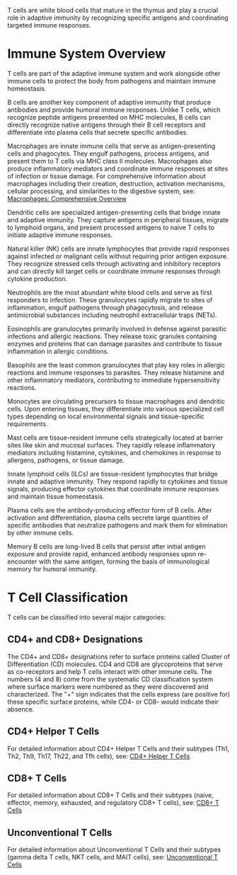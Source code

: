 T cells are white blood cells that mature in the thymus and play a crucial role in adaptive immunity by recognizing specific antigens and coordinating targeted immune responses.

# Immune System Overview

T cells are part of the adaptive immune system and work alongside other immune cells to protect the body from pathogens and maintain immune homeostasis.

B cells are another key component of adaptive immunity that produce antibodies and provide humoral immune responses. Unlike T cells, which recognize peptide antigens presented on MHC molecules, B cells can directly recognize native antigens through their B cell receptors and differentiate into plasma cells that secrete specific antibodies.

Macrophages are innate immune cells that serve as antigen-presenting cells and phagocytes. They engulf pathogens, process antigens, and present them to T cells via MHC class II molecules. Macrophages also produce inflammatory mediators and coordinate immune responses at sites of infection or tissue damage. For comprehensive information about macrophages including their creation, destruction, activation mechanisms, cellular processing, and similarities to the digestive system, see: [Macrophages: Comprehensive Overview](macrophages.md)

Dendritic cells are specialized antigen-presenting cells that bridge innate and adaptive immunity. They capture antigens in peripheral tissues, migrate to lymphoid organs, and present processed antigens to naive T cells to initiate adaptive immune responses.

Natural killer (NK) cells are innate lymphocytes that provide rapid responses against infected or malignant cells without requiring prior antigen exposure. They recognize stressed cells through activating and inhibitory receptors and can directly kill target cells or coordinate immune responses through cytokine production.

Neutrophils are the most abundant white blood cells and serve as first responders to infection. These granulocytes rapidly migrate to sites of inflammation, engulf pathogens through phagocytosis, and release antimicrobial substances including neutrophil extracellular traps (NETs).

Eosinophils are granulocytes primarily involved in defense against parasitic infections and allergic reactions. They release toxic granules containing enzymes and proteins that can damage parasites and contribute to tissue inflammation in allergic conditions.

Basophils are the least common granulocytes that play key roles in allergic reactions and immune responses to parasites. They release histamine and other inflammatory mediators, contributing to immediate hypersensitivity reactions.

Monocytes are circulating precursors to tissue macrophages and dendritic cells. Upon entering tissues, they differentiate into various specialized cell types depending on local environmental signals and tissue-specific requirements.

Mast cells are tissue-resident immune cells strategically located at barrier sites like skin and mucosal surfaces. They rapidly release inflammatory mediators including histamine, cytokines, and chemokines in response to allergens, pathogens, or tissue damage.

Innate lymphoid cells (ILCs) are tissue-resident lymphocytes that bridge innate and adaptive immunity. They respond rapidly to cytokines and tissue signals, producing effector cytokines that coordinate immune responses and maintain tissue homeostasis.

Plasma cells are the antibody-producing effector form of B cells. After activation and differentiation, plasma cells secrete large quantities of specific antibodies that neutralize pathogens and mark them for elimination by other immune cells.

Memory B cells are long-lived B cells that persist after initial antigen exposure and provide rapid, enhanced antibody responses upon re-encounter with the same antigen, forming the basis of immunological memory for humoral immunity.

# T Cell Classification

T cells can be classified into several major categories:

## CD4+ and CD8+ Designations

The CD4+ and CD8+ designations refer to surface proteins called Cluster of Differentiation (CD) molecules. CD4 and CD8 are glycoproteins that serve as co-receptors and help T cells interact with other immune cells. The numbers (4 and 8) come from the systematic CD classification system where surface markers were numbered as they were discovered and characterized. The "+" sign indicates that the cells express (are positive for) these specific surface proteins, while CD4- or CD8- would indicate their absence.

## CD4+ Helper T Cells

For detailed information about CD4+ Helper T Cells and their subtypes (Th1, Th2, Th9, Th17, Th22, and Tfh cells), see: [CD4+ Helper T Cells](cd4-helper-t-cells.md)

## CD8+ T Cells

For detailed information about CD8+ T Cells and their subtypes (naive, effector, memory, exhausted, and regulatory CD8+ T cells), see: [CD8+ T Cells](cd8-t-cells.md)



## Unconventional T Cells

For detailed information about Unconventional T Cells and their subtypes (gamma delta T cells, NKT cells, and MAIT cells), see: [Unconventional T Cells](unconventional-t-cells.md)